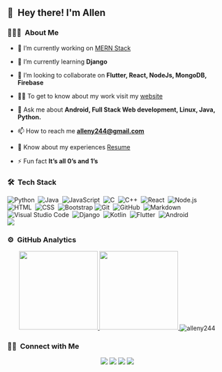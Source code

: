 
## 👋 &nbsp;Hey there! I'm Allen

### 👨🏻‍💻 &nbsp;About Me
- 🔭 I’m currently working on [MERN Stack](https://github.com/Alleny244/MERN_STACK_AUTHENTICATION)

- 🌱 I’m currently learning **Django**

- 👯 I’m looking to collaborate on **Flutter, React, NodeJs, MongoDB, Firebase**

- 👨‍💻 To get to know about my work visit my [website](https://alleny244.github.io/Portfolio-Website/)

- 💬 Ask me about **Android, Full Stack Web development, Linux, Java, Python.**

- 📫 How to reach me **alleny244@gmail.com**

- 📄 Know about my experiences [Resume](https://drive.google.com/file/d/13CMXPIZndx3PPhkQNJQehjigenC7Zmft/view?usp=drive_link)

- ⚡ Fun fact  **It’s all 0’s and 1’s**

### 🛠 &nbsp;Tech Stack

![Python](https://img.shields.io/badge/-Python-333333?style=flat&logo=python)&nbsp;
![Java](https://img.shields.io/badge/-Java-333333?style=flat&logo=Java&logoColor=FFA518)&nbsp;
![JavaScript](https://img.shields.io/badge/-JavaScript-333333?style=flat&logo=javascript)&nbsp;
![C](https://img.shields.io/badge/-C-333333?style=flat&logo=C&logoColor=A8B9CC)&nbsp;
![C++](https://img.shields.io/badge/-C++-333333?style=flat&logo=C&logoColor=A8B9CC)&nbsp;
![React](https://img.shields.io/badge/-React-333333?style=flat&logo=react)&nbsp;
![Node.js](https://img.shields.io/badge/-Node.js-333333?style=flat&logo=node.js)&nbsp;\
![HTML](https://img.shields.io/badge/-HTML-333333?style=flat&logo=HTML5)&nbsp;
![CSS](https://img.shields.io/badge/-CSS-333333?style=flat&logo=CSS3&logoColor=1572B6)&nbsp;
![Bootstrap](https://img.shields.io/badge/-Bootstrap-333333?style=flat&logo=bootstrap&logoColor=563D7C)
![Git](https://img.shields.io/badge/-Git-333333?style=flat&logo=git)&nbsp;
![GitHub](https://img.shields.io/badge/-GitHub-333333?style=flat&logo=github)&nbsp;
![Markdown](https://img.shields.io/badge/-Markdown-333333?style=flat&logo=markdown)\
![Visual Studio Code](https://img.shields.io/badge/-Visual%20Studio%20Code-333333?style=flat&logo=visual-studio-code&logoColor=007ACC)&nbsp;
![Django](https://img.shields.io/badge/-Django-333333?style=flat&logo=django)&nbsp;
![Kotlin](https://img.shields.io/badge/-Kotlin-333333?style=flat&logo=kotlin)&nbsp;
![Flutter](https://img.shields.io/badge/-Flutter-333333?style=flat&logo=flutter)&nbsp;
![Android](https://img.shields.io/badge/-Android-333333?style=flat&logo=android)&nbsp;\
 ![](https://komarev.com/ghpvc/?username=Alleny244)

### ⚙️ &nbsp;GitHub Analytics

<p align="center">
<a href="https://github.com/Alleny244">
  <img height="180em" src="https://github-readme-stats-eight-theta.vercel.app/api?username=Alleny244&show_icons=true&theme=react&count_private=true"/>
  <img height="180em" src="https://github-readme-stats-eight-theta.vercel.app/api/top-langs/?username=Alleny244&layout=compact&langs_count=8&theme=react"/>
</a>

<img align="center" src="https://github-readme-streak-stats.herokuapp.com/?user=alleny244&theme=react" alt="alleny244" />
</p>



### 🤝🏻 &nbsp;Connect with Me

<p align="center">
<a href="https://www.linkedin.com/in/allen-y-3804091ab/"><img src="https://img.shields.io/badge/LinkedIn-0077B5?style=for-the-badge&logo=linkedin&logoColor=white"/></a>
<a href="allen@cet.ac.in"><img src="https://img.shields.io/badge/Gmail-D14836?style=for-the-badge&logo=gmail&logoColor=white"/></a>
<a href="https://www.instagram.com/_allen__y/"><img src="	https://img.shields.io/badge/Instagram-E4405F?style=for-the-badge&logo=instagram&logoColor=white"/></a>
<a href="https://www.facebook.com/allen.yesudasan"><img src="https://img.shields.io/badge/Facebook-1877F2?style=for-the-badge&logo=facebook&logoColor=white"/></a>
</p>
